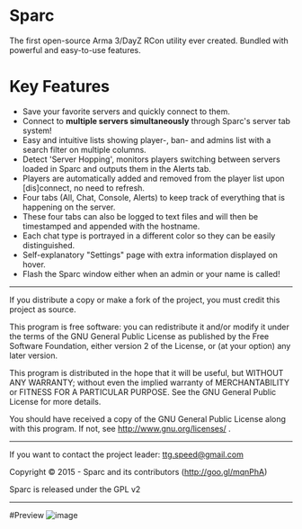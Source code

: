 Sparc
===

The first open-source Arma 3/DayZ RCon utility ever created. Bundled with powerful and easy-to-use features.

Key Features
===
- Save your favorite servers and quickly connect to them.
- Connect to **multiple servers simultaneously** through Sparc's server tab system!
- Easy and intuitive lists showing player-, ban- and admins list with a search filter on multiple columns.
- Detect 'Server Hopping', monitors players switching between servers loaded in Sparc and outputs them in the Alerts tab.
- Players are automatically added and removed from the player list upon [dis]connect, no need to refresh.
- Four tabs (All, Chat, Console, Alerts) to keep track of everything that is happening on the server.
- These four tabs can also be logged to text files and will then be timestamped and appended with the hostname.
- Each chat type is portrayed in a different color so they can be easily distinguished.
- Self-explanatory "Settings" page with extra information displayed on hover.
- Flash the Sparc window either when an admin or your name is called!

***

If you distribute a copy or make a fork of the project, you must credit this project as source.
	
This program is free software: you can redistribute it and/or modify it under the terms of the GNU General Public License as published by the Free Software Foundation, either version 2 of the License, or (at your option) any later version.
 
This program is distributed in the hope that it will be useful, but WITHOUT ANY WARRANTY; without even the implied warranty of MERCHANTABILITY or FITNESS FOR A PARTICULAR PURPOSE.  See the GNU General Public License for more details.
 
You should have received a copy of the GNU General Public License along with this program.  If not, see http://www.gnu.org/licenses/ .

***

If you want to contact the project leader: ttg.speed@gmail.com

Copyright © 2015 - Sparc and its contributors (http://goo.gl/mqnPhA)

Sparc is released under the GPL v2

*** 
#Preview
![image](http://i.imgur.com/Y5RCXcE.png)

